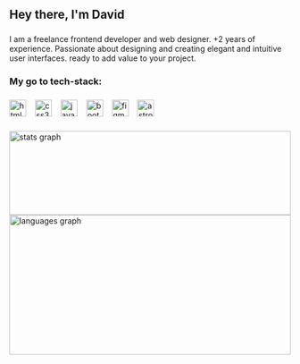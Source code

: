 <!-- ## Hey there, I'm David Lorenzo 👋
I am a freelance frontend developer and web designer.
**+2 years of experience.** Passionate about designing and creating elegant and intuitive user interfaces. **ready to add value to your project.**

**My go to tech-stack:**
 - HTML
- CSS
- JavaScript
- Astro
- Bootstrap
- PHP
- Mysqli
- Figma
- Illustrator

<div align="left">
  <img src="https://cdn.jsdelivr.net/gh/devicons/devicon/icons/html5/html5-original.svg" height="30" alt="html5 logo"  />
  <img src="https://cdn.jsdelivr.net/gh/devicons/devicon/icons/css3/css3-original.svg" height="30" alt="css3 logo"  />
  <img src="https://cdn.jsdelivr.net/gh/devicons/devicon/icons/javascript/javascript-original.svg" height="30" alt="javascript logo"  />
  <img src="https://cdn.jsdelivr.net/gh/devicons/devicon/icons/csharp/astro-original.svg" height="30" alt="astro logo"  />
</div><br>
   
I’m currently learning **TypeScript.**

<div align=""start>
<img src="https://github-readme-stats.vercel.app/api?username=Iceheop&hide_title=false&hide_rank=false&show_icons=true&include_all_commits=true&count_private=true&disable_animations=false&theme=dracula&locale=en&hide_border=false" height="150" alt="stats graph"  />
  <img src="https://github-readme-stats.vercel.app/api/top-langs?username=Iceheop&locale=en&hide_title=false&layout=compact&card_width=320&langs_count=5&theme=dracula&hide_border=false" height="150" alt="languages graph"  />
</div> -->

<h2 align="left">Hey there, I'm David</h2>

###

<p align="left">I am a freelance frontend developer and web designer. +2 years of experience. Passionate about designing and creating elegant and intuitive user interfaces. ready to add value to your project.</p>

###

<h3 align="left">My go to tech-stack:</h3>

###

<div align="left">
  <img src="https://img.shields.io/badge/HTML5-E34F26?logo=html5&logoColor=white&style=for-the-badge" height="30" alt="html5 logo"  />
  <img width="8" />
  <img src="https://img.shields.io/badge/CSS3-1572B6?logo=css3&logoColor=white&style=for-the-badge" height="30" alt="css3 logo"  />
  <img width="8" />
  <img src="https://img.shields.io/badge/JavaScript-F7DF1E?logo=javascript&logoColor=black&style=for-the-badge" height="30" alt="javascript logo"  />
  <img width="8" />
  <img src="https://img.shields.io/badge/Bootstrap-7952B3?logo=bootstrap&logoColor=white&style=for-the-badge" height="30" alt="bootstrap logo"  />
  <img width="8" />
  <img src="https://img.shields.io/badge/Figma-F24E1E?logo=figma&logoColor=white&style=for-the-badge" height="30" alt="figma logo"  />
  <img width="8" />
  <img src="https://img.shields.io/badge/Astro-FF5D01?logo=astro&logoColor=black&style=for-the-badge" height="30" alt="astro logo"  />
</div>

###

<div align="left">
  <img src="https://github-readme-stats.vercel.app/api?username=Iceheop&hide_title=false&hide_rank=false&show_icons=true&include_all_commits=true&count_private=true&disable_animations=false&theme=github_dark&locale=es&hide_border=false&order=1" height="150" width="100%" alt="stats graph"  />
  <img src="https://github-readme-stats.vercel.app/api/top-langs?username=Iceheop&locale=es&hide_title=false&layout=compact&card_width=320&langs_count=5&theme=github_dark&hide_border=false&order=2" height="250" width="100%" alt="languages graph"  />
</div>

###








